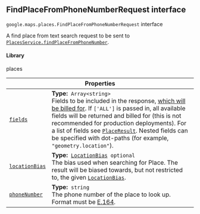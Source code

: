 
<devsite-heading text=" FindPlaceFromPhoneNumberRequest interface" for="FindPlaceFromPhoneNumberRequest" level="h2" link="" toc="" back-to-top=""><h2 id="FindPlaceFromPhoneNumberRequest" is-upgraded="">FindPlaceFromPhoneNumberRequest interface</h2></devsite-heading>
<p>
<code translate="no" dir="ltr"><span itemprop="path">google.maps.places</span>.<span itemprop="name">FindPlaceFromPhoneNumberRequest</span></code>
interface
</p>
<p>A find place from text search request to be sent to <code translate="no" dir="ltr"><a href="/maps/documentation/javascript/reference/places-service#PlacesService.findPlaceFromPhoneNumber">PlacesService.findPlaceFromPhoneNumber</a></code>.</p>
<devsite-heading text="Library" for="library_2" level="h4" link=""><h4 is-upgraded="" id="library_2">Library</h4></devsite-heading>
<p>places</p>
<div class="devsite-table-wrapper"><table class="properties responsive" summary="interface FindPlaceFromPhoneNumberRequest - Properties">
<thead>
<tr><th colspan="2">Properties</th>
</tr></thead>
<tbody>
<tr id="FindPlaceFromPhoneNumberRequest.fields">
<td itemprop="property"><code translate="no" dir="ltr"><a class="secret-link" href="#FindPlaceFromPhoneNumberRequest.fields"><span>fields</span></a></code></td>
<td><div><strong>Type:</strong>&nbsp; <code translate="no" dir="ltr">Array&lt;string&gt;</code></div>
<div class="desc">Fields to be included in the response, <a href="https://developers.google.com/maps/billing/understanding-cost-of-use#places-product">which will be billed for</a>. If <code translate="no" dir="ltr">['ALL']</code> is passed in, all available fields will be returned and billed for (this is not recommended for production deployments). For a list of fields see <code translate="no" dir="ltr"><a href="PlaceResult.md">PlaceResult</a></code>. Nested fields can be specified with dot-paths (for example, <code translate="no" dir="ltr">"geometry.location"</code>).</div></td>
</tr>
<tr id="FindPlaceFromPhoneNumberRequest.locationBias">
<td itemprop="property"><code translate="no" dir="ltr"><a class="secret-link" href="#FindPlaceFromPhoneNumberRequest.locationBias"><span>locationBias</span></a></code></td>
<td><div><strong>Type:</strong>&nbsp; <code translate="no" dir="ltr"><a href="LocationBias.md">LocationBias</a> <span class="optional-type-annotation">optional</span></code></div>
<div class="desc">The bias used when searching for Place. The result will be biased towards, but not restricted to, the given <code translate="no" dir="ltr"><a href="LocationBias.md">LocationBias</a></code>.</div></td>
</tr>
<tr id="FindPlaceFromPhoneNumberRequest.phoneNumber">
<td itemprop="property"><code translate="no" dir="ltr"><a class="secret-link" href="#FindPlaceFromPhoneNumberRequest.phoneNumber"><span>phoneNumber</span></a></code></td>
<td><div><strong>Type:</strong>&nbsp; <code translate="no" dir="ltr">string</code></div>
<div class="desc">The phone number of the place to look up. Format must be <a href="https://en.wikipedia.org/wiki/E.164">E.164</a>.</div></td>
</tr>
</tbody>
</table></div>
<script src="replace_links.js"></script>
